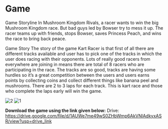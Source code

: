 # Game

Game Storyline 
In Mushroom Kingdom Rivals, a racer wants to win the big Mushroom Kingdom race. But bad guys led by Bowser try to mess it up. The racer teams up with friends, stops Bowser, saves Princess Peach, and wins the race to bring back peace.

Game Story
The story of the game Kart Racer is that first of all there are different tracks available and user has to pick one of the tracks in which the user does racing with their opponents. Lots of really good racers from everywhere are joining in means there are total of 8 racers who are participating in the race. The tracks are so good, tracks are having some hurdles so it’s a great competition between the users and users earns points by collecting coins and collect different things like banana peel and mushrooms. There are 2 to 3 laps for each track. This is kart race and those who complete the laps early will win the game.


![2](https://github.com/FaizanAbbas512/Game/assets/115488783/eb9c8131-75f3-49a8-9f74-ac02d8f74e1e)
![1](https://github.com/FaizanAbbas512/Game/assets/115488783/2d0bc18a-2a4e-4c49-8f84-92049e196b4a)


**Download the game using the link given below:**
Drive: https://drive.google.com/file/d/1AUWe7me49wS0ZHbWmp6AkVNlAdkyxASR/view?usp=drive_link
